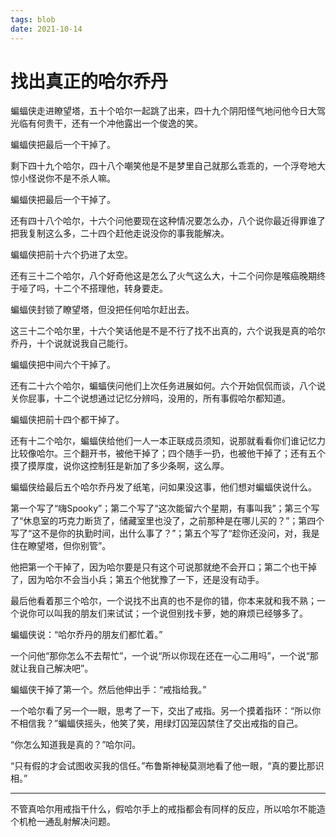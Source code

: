 ```yaml
---
tags: blob
date: 2021-10-14
---
```


# 找出真正的哈尔乔丹

蝙蝠侠走进瞭望塔，五十个哈尔一起跳了出来，四十九个阴阳怪气地问他今日大驾光临有何贵干，还有一个冲他露出一个俊逸的笑。

蝙蝠侠把最后一个干掉了。

剩下四十九个哈尔，四十八个嘲笑他是不是梦里自己就那么乖乖的，一个浮夸地大惊小怪说你不是不杀人嘛。

蝙蝠侠把最后一个干掉了。

还有四十八个哈尔，十六个问他要现在这种情况要怎么办，八个说你最近得罪谁了把我复制这么多，二十四个赶他走说没你的事我能解决。

蝙蝠侠把前十六个扔进了太空。

还有三十二个哈尔，八个好奇他这是怎么了火气这么大，十二个问你是喉癌晚期终于哑了吗，十二个不搭理他，转身要走。

蝙蝠侠封锁了瞭望塔，但没把任何哈尔赶出去。

这三十二个哈尔里，十六个笑话他是不是不行了找不出真的，六个说我是真的哈尔乔丹，十个说就说我自己能行。

蝙蝠侠把中间六个干掉了。

还有二十六个哈尔，蝙蝠侠问他们上次任务进展如何。六个开始侃侃而谈，八个说关你屁事，十二个说想通过记忆分辨吗，没用的，所有事假哈尔都知道。

蝙蝠侠把前十四个都干掉了。

还有十二个哈尔，蝙蝠侠给他们一人一本正联成员须知，说那就看看你们谁记忆力比较像哈尔。三个翻开书，被他干掉了；四个随手一扔，也被他干掉了；还有五个摸了摸厚度，说你这控制狂是新加了多少条啊，这么厚。

蝙蝠侠给最后五个哈尔乔丹发了纸笔，问如果没这事，他们想对蝙蝠侠说什么。

第一个写了“嗨Spooky”；第二个写了“这次能留六个星期，有事叫我”；第三个写了“休息室的巧克力断货了，储藏室里也没了，之前那种是在哪儿买的？”；第四个写了“这不是你的执勤时间，出什么事了？”；第五个写了“趁你还没问，对，我是住在瞭望塔，但你别管”。

他把第一个干掉了，因为哈尔要是只有这个可说那就绝不会开口；第二个也干掉了，因为哈尔不会当小兵；第五个他犹豫了一下，还是没有动手。

最后他看着那三个哈尔，一个说找不出真的也不是你的错，你本来就和我不熟；一个说你可以叫我的朋友们来试试；一个说但别找卡萝，她的麻烦已经够多了。

蝙蝠侠说：“哈尔乔丹的朋友们都忙着。”

一个问他“那你怎么不去帮忙”，一个说“所以你现在还在一心二用吗”，一个说“那就让我自己解决吧”。

蝙蝠侠干掉了第一个。然后他伸出手：“戒指给我。”

一个哈尔看了另一个一眼，思考了一下，交出了戒指。另一个摸着指环：“所以你不相信我？”蝙蝠侠摇头，他笑了笑，用绿灯囚笼囚禁住了交出戒指的自己。

“你怎么知道我是真的？”哈尔问。

“只有假的才会试图收买我的信任。”布鲁斯神秘莫测地看了他一眼，“真的要比那识相。”



------



不管真哈尔用戒指干什么，假哈尔手上的戒指都会有同样的反应，所以哈尔不能造个机枪一通乱射解决问题。

